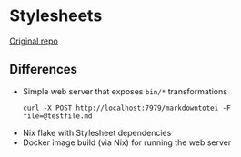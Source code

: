 
# Stylesheets

[Original repo](https://github.com/TEIC/Stylesheets)

## Differences

- Simple web server that exposes `bin/*` transformations
  ```
  curl -X POST http://localhost:7979/markdowntotei -F file=@testfile.md
  ```
- Nix flake with Stylesheet dependencies
- Docker image build (via Nix) for running the web server
